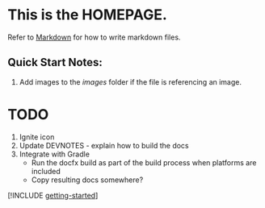 # This is the **HOMEPAGE**.
Refer to [Markdown](http://daringfireball.net/projects/markdown/) for how to write markdown files.
## Quick Start Notes:
1. Add images to the *images* folder if the file is referencing an image.

# TODO
1. Ignite icon
2. Update DEVNOTES - explain how to build the docs
3. Integrate with Gradle
    * Run the docfx build as part of the build process when platforms are included
    * Copy resulting docs somewhere?

[!INCLUDE [getting-started](../README.md)]
